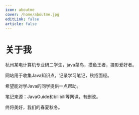 ```yaml
---
icon: aboutme
cover: /home/aboutme.jpg
editLink: false
article: false
---
```


# 关于我

杭州某电计算机专业研二学生，java菜鸟，摸鱼王者，摄影爱好者。

网站用于收集Java知识点，记录学习笔记，秋招面经。

希望能对学Java的同学提供一点帮助。

笔记来源：JavaGuide和bilibili等网课，有删改。

终将美好，我们的春夏秋冬。

